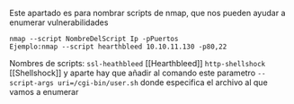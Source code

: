 Este apartado es para nombrar scripts de nmap, que nos pueden ayudar a enumerar vulnerabilidades

```
nmap --script NombreDelScript Ip -pPuertos
Ejemplo:nmap --script hearthbleed 10.10.11.130 -p80,22
```

Nombres de scripts:
`ssl-heathbleed` [[Hearthbleed]]
`http-shellshock` [[Shellshock]] y aparte hay que añadir al comando este parametro `--script-args uri=/cgi-bin/user.sh` donde especifica el archivo al que vamos a enumerar